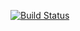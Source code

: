[![Build Status](https://travis-ci.com/cagdasgerede/myDemoApp100.svg?branch=main)](https://travis-ci.com/cagdasgerede/myDemoApp100)